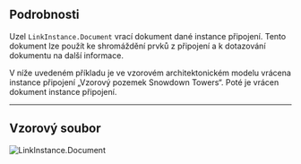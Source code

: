 ## Podrobnosti
Uzel `LinkInstance.Document` vrací dokument dané instance připojení. Tento dokument lze použít ke shromáždění prvků z připojení a k dotazování dokumentu na další informace.

V níže uvedeném příkladu je ve vzorovém architektonickém modelu vrácena instance připojení „Vzorový pozemek Snowdown Towers“. Poté je vrácen dokument instance připojení.
___
## Vzorový soubor

![LinkInstance.Document](./Revit.Elements.LinkInstance.Document_img.jpg)
